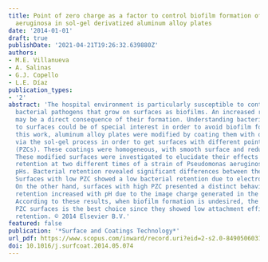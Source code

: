 ```yaml
---
title: Point of zero charge as a factor to control biofilm formation of Pseudomonas
  aeruginosa in sol-gel derivatized aluminum alloy plates
date: '2014-01-01'
draft: true
publishDate: '2021-04-21T19:26:32.639880Z'
authors:
- M.E. Villanueva
- A. Salinas
- G.J. Copello
- L.E. Díaz
publication_types:
- '2'
abstract: 'The hospital environment is particularly susceptible to contamination by
  bacterial pathogens that grow on surfaces as biofilms. An increased risk of disease
  may be a direct consequence of their formation. Understanding bacterial adhesion
  to surfaces could be of special interest in order to avoid biofilm formation. In
  this work, aluminum alloy plates were modified by coating them with organosilanes
  via the sol-gel process in order to get surfaces with different points of zero charge
  (PZCs). These coatings were homogeneous, with smooth surface and reduced metal corrosion.
  These modified surfaces were investigated to elucidate their effects on bacterial
  retention at two different times of a strain of Pseudomonas aeruginosa at different
  pHs. Bacterial retention revealed significant differences between the coated surfaces.
  Surfaces with low PZC showed a low bacterial retention due to electrostatic repulsion.
  On the other hand, surfaces with high PZC presented a distinct behavior: bacterial
  retention increased with pH due to the image charge generated in the metal surfaces.
  According to these results, when biofilm formation is undesired, the use of low
  PZC surfaces is the best choice since they showed low attachment efficiency in bacterial
  retention. © 2014 Elsevier B.V.'
featured: false
publication: '*Surface and Coatings Technology*'
url_pdf: https://www.scopus.com/inward/record.uri?eid=2-s2.0-84905060315&doi=10.1016%2fj.surfcoat.2014.05.074&partnerID=40&md5=6499976267efdf9062b07c8d5a98f9fc
doi: 10.1016/j.surfcoat.2014.05.074
---
```


